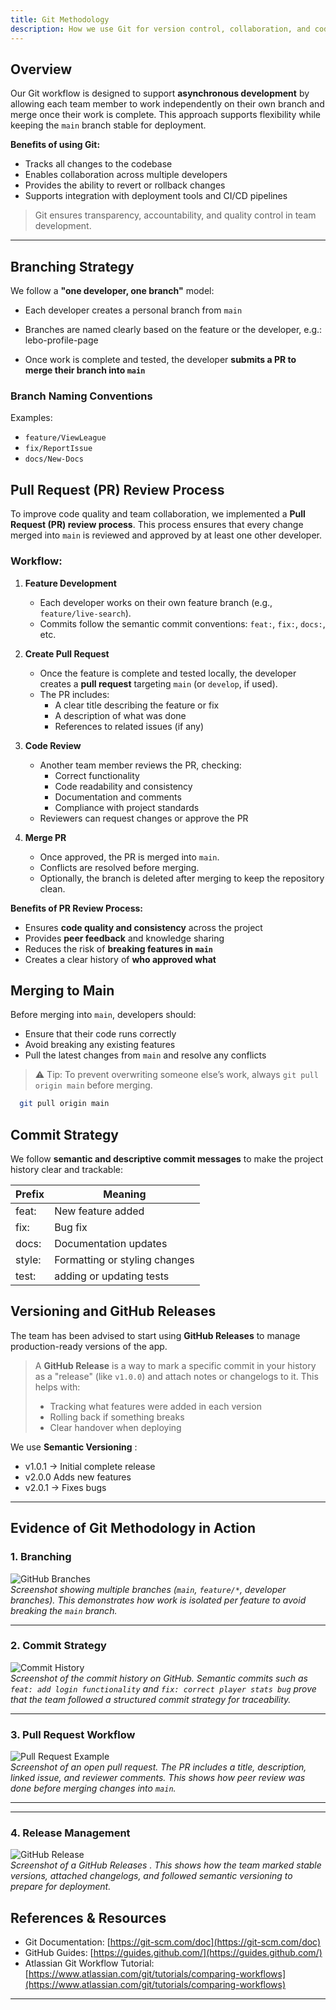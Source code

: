 ```yaml
---
title: Git Methodology
description: How we use Git for version control, collaboration, and code deployment
---
```


## Overview

Our Git workflow is designed to support **asynchronous development** by allowing each team member to work independently on their own branch and merge once their work is complete. This approach supports flexibility while keeping the `main` branch stable for deployment.

**Benefits of using Git:**

- Tracks all changes to the codebase  
- Enables collaboration across multiple developers  
- Provides the ability to revert or rollback changes  
- Supports integration with deployment tools and CI/CD pipelines  

> Git ensures transparency, accountability, and quality control in team development.

---

## Branching Strategy

We follow a **"one developer, one branch"** model:

- Each developer creates a personal branch from `main`
- Branches are named clearly based on the feature or the developer, e.g.:
  lebo-profile-page

- Once work is complete and tested, the developer **submits a PR to merge their branch into `main`**

### Branch Naming Conventions

Examples:

- `feature/ViewLeague`  
- `fix/ReportIssue`  
- `docs/New-Docs`  

## Pull Request (PR) Review Process

To improve code quality and team collaboration, we  implemented a **Pull Request (PR) review process**. This process ensures that every change merged into `main` is reviewed and approved by at least one other developer.

### Workflow:

1. **Feature Development**
   - Each developer works on their own feature branch (e.g., `feature/live-search`).
   - Commits follow the semantic commit conventions: `feat:`, `fix:`, `docs:`, etc.

2. **Create Pull Request**
   - Once the feature is complete and tested locally, the developer creates a **pull request** targeting `main` (or `develop`, if used).
   - The PR includes:
     - A clear title describing the feature or fix
     - A description of what was done
     - References to related issues (if any)

3. **Code Review**
   - Another team member reviews the PR, checking:
     - Correct functionality
     - Code readability and consistency
     - Documentation and comments
     - Compliance with project standards
   - Reviewers can request changes or approve the PR

4. **Merge PR**
   - Once approved, the PR is merged into `main`.
   - Conflicts are resolved before merging.
   - Optionally, the branch is deleted after merging to keep the repository clean.

**Benefits of PR Review Process:**

- Ensures **code quality and consistency** across the project  
- Provides **peer feedback** and knowledge sharing  
- Reduces the risk of **breaking features in `main`**  
- Creates a clear history of **who approved what**  

## Merging to Main

Before merging into `main`, developers should:

- Ensure that their code runs correctly
- Avoid breaking any existing features
- Pull the latest changes from `main` and resolve any conflicts

> ⚠️ Tip: To prevent overwriting someone else’s work, always `git pull origin main` before merging.
```bash
  git pull origin main
  ```


## Commit Strategy

We follow **semantic and descriptive commit messages** to make the project history clear and trackable:

| Prefix     | Meaning                                   |
|-----------|------------------------------------------|
| feat:     | New feature added                         |
| fix:      | Bug fix                                   |
| docs:     | Documentation updates                     |
| style:    | Formatting or styling changes             |
| test: | adding or updating tests|

## Versioning and GitHub Releases

The team has been advised to start using **GitHub Releases** to manage production-ready versions of the app.

> A **GitHub Release** is a way to mark a specific commit in your history as a "release" (like `v1.0.0`) and attach notes or changelogs to it. This helps with:
> - Tracking what features were added in each version
> - Rolling back if something breaks
> - Clear handover when deploying

We use **Semantic Versioning** :

- v1.0.1 → Initial complete release
- v2.0.0 Adds new features
- v2.0.1 → Fixes bugs
---

## Evidence of Git Methodology in Action

### 1. Branching
![GitHub Branches](/diagrams/branches.png)  
*Screenshot showing multiple branches (`main`, `feature/*`, developer branches). This demonstrates how work is isolated per feature to avoid breaking the `main` branch.*

---

### 2. Commit Strategy
![Commit History](/diagrams/commits.png)  
*Screenshot of the commit history on GitHub. Semantic commits such as `feat: add login functionality` and `fix: correct player stats bug` prove that the team followed a structured commit strategy for traceability.*

---

### 3. Pull Request Workflow
![Pull Request Example](/diagrams/pullrequest.png)  
*Screenshot of an open pull request. The PR includes a title, description, linked issue, and reviewer comments. This shows how peer review was done before merging changes into `main`.*

---


<!--### 4. CI/CD Integration
 ![GitHub Actions Checks](./screenshots/actions.png)  
*Screenshot of GitHub Actions checks running. This proves that each PR was automatically tested and linted before merging, enforcing quality standards and preventing broken code from entering `main`.* -->

---

### 4. Release Management
![GitHub Release](/diagrams/releases.png)  
*Screenshot of a GitHub Releases . This shows how the team marked stable versions, attached changelogs, and followed semantic versioning to prepare for deployment.*



## References & Resources

- Git Documentation: [https://git-scm.com/doc](https://git-scm.com/doc)  
- GitHub Guides: [https://guides.github.com/](https://guides.github.com/)  
- Atlassian Git Workflow Tutorial: [https://www.atlassian.com/git/tutorials/comparing-workflows](https://www.atlassian.com/git/tutorials/comparing-workflows)  

---
